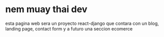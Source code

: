 # nem muay thai dev
 esta pagina web sera un proyecto react-django que contara con un blog, landing page, contact form  y a futuro una seccion ecomerce
